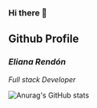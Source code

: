 ### Hi there 👋
## Github Profile
### *Eliana Rendón*
*Full stack Developer*


![Anurag's GitHub stats](https://github-readme-stats.vercel.app/api?username=Elianarve&show_icons=true&theme=radical&include_all_commits=true)

<!--
**Elianarve/Elianarve** is a ✨ _special_ ✨ repository because its `README.md` (this file) appears on your GitHub profile.

Here are some ideas to get you started:

- 🔭 I’m currently working on ...
- 🌱 I’m currently learning ...
- 👯 I’m looking to collaborate on ...
- 🤔 I’m looking for help with ...
- 💬 Ask me about ...
- 📫 How to reach me: ...
- 😄 Pronouns: ...
- ⚡ Fun fact: ...
-->
